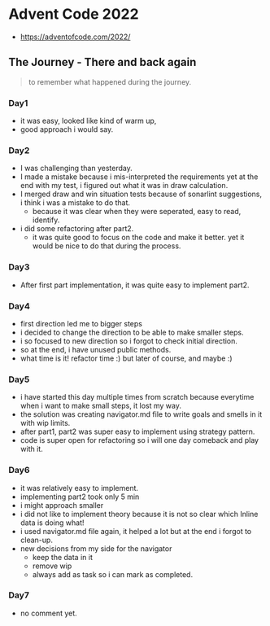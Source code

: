 # Advent Code 2022

- https://adventofcode.com/2022/

## The Journey - There and back again

> to remember what happened during the journey. 

### Day1

- it was easy, looked like kind of warm up, 
- good approach i would say.

### Day2

- I was challenging than yesterday.
- I made a mistake because i mis-interpreted the requirements yet at the end with my test, i figured out what it was in draw calculation.
- I merged draw and win situation tests because of sonarlint suggestions, i think i was a mistake to do that. 
  - because it was clear when they were seperated, easy to read, identify. 
- i did some refactoring after part2. 
  - it was quite good to focus on the code and make it better. yet it would be nice to do that during the process.

### Day3

- After first part implementation, it was quite easy to implement part2.

### Day4

- first direction led me to bigger steps
- i decided to change the direction to be able to make smaller steps.
- i so focused to new direction so i forgot to check initial direction.
- so at the end, i have unused public methods.
- what time is it! refactor time :) but later of course, and maybe :)

### Day5

- i have started this day multiple times from scratch because everytime when i want to make small steps, it lost my way.
- the solution was creating navigator.md file to write goals and smells in it with wip limits. 
- after part1, part2 was super easy to implement using strategy pattern.
- code is super open for refactoring so i will one day comeback and play with it.

### Day6

- it was relatively easy to implement.
- implementing part2 took only 5 min
- i might approach smaller
- i did not like to implement theory because it is not so clear which Inline data is doing what!
- i used navigator.md file again, it helped a lot but at the end i forgot to clean-up.
- new decisions from my side for the navigator
  - keep the data in it
  - remove wip
  - always add as task so i can mark as completed.

### Day7

- no comment yet.
